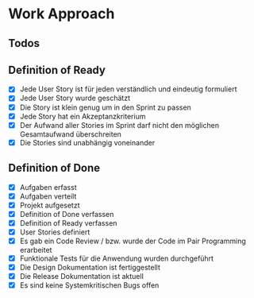 # Work Approach 

## Todos

## Definition of Ready
- [x] Jede User Story ist für jeden verständlich und eindeutig formuliert
- [X] Jede User Story wurde geschätzt
- [X] Die Story ist klein genug um in den Sprint zu passen
- [X] Jede Story hat ein Akzeptanzkriterium
- [X] Der Aufwand aller Stories im Sprint darf nicht den möglichen Gesamtaufwand überschreiten
- [X] Die Stories sind unabhängig voneinander

## Definition of Done
- [x] Aufgaben erfasst
- [x] Aufgaben verteilt
- [x] Projekt aufgesetzt
- [x] Definition of Done verfassen
- [x] Definition of Ready verfassen
- [x] User Stories definiert
- [x] Es gab ein Code Review / bzw. wurde der Code im Pair Programming erarbeitet
- [x] Funktionale Tests für die Anwendung wurden durchgeführt
- [x] Die Design Dokumentation ist fertiggestellt
- [x] Die Release Dokumentation ist aktuell
- [x] Es sind keine Systemkritischen Bugs offen
